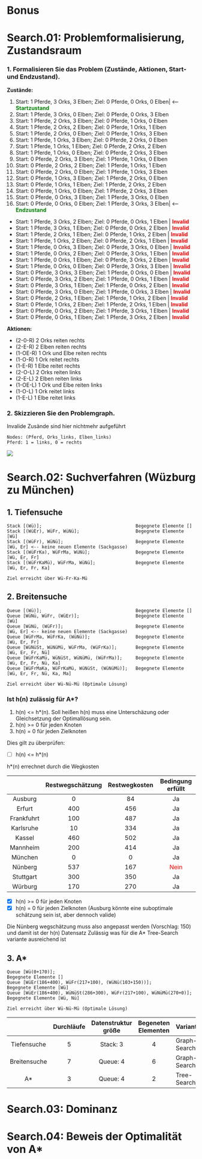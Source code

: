 # Bonus
# Search.01: Problemformalisierung, Zustandsraum
### 1. Formalisieren Sie das Problem (Zustände, Aktionen, Start- und Endzustand).
**Zustände:**
1. Start: 1 Pferde, 3 Orks, 3 Elben; Ziel: 0 Pferde, 0 Orks, 0 Elben| <-- **<span style="color: green;">Startzustand</span>**
2. Start: 1 Pferde, 3 Orks, 0 Elben; Ziel: 0 Pferde, 0 Orks, 3 Elben 
3. Start: 1 Pferde, 2 Orks, 3 Elben; Ziel: 0 Pferde, 1 Orks, 0 Elben 
4. Start: 1 Pferde, 2 Orks, 2 Elben; Ziel: 0 Pferde, 1 Orks, 1 Elben 
5. Start: 1 Pferde, 2 Orks, 0 Elben; Ziel: 0 Pferde, 1 Orks, 3 Elben 
6. Start: 1 Pferde, 1 Orks, 3 Elben; Ziel: 0 Pferde, 2 Orks, 0 Elben 
7. Start: 1 Pferde, 1 Orks, 1 Elben; Ziel: 0 Pferde, 2 Orks, 2 Elben 
8. Start: 1 Pferde, 1 Orks, 0 Elben; Ziel: 0 Pferde, 2 Orks, 3 Elben 
9. Start: 0 Pferde, 2 Orks, 3 Elben; Ziel: 1 Pferde, 1 Orks, 0 Elben
10. Start: 0 Pferde, 2 Orks, 2 Elben; Ziel: 1 Pferde, 1 Orks, 1 Elben
11. Start: 0 Pferde, 2 Orks, 0 Elben; Ziel: 1 Pferde, 1 Orks, 3 Elben 
12. Start: 0 Pferde, 1 Orks, 3 Elben; Ziel: 1 Pferde, 2 Orks, 0 Elben
13. Start: 0 Pferde, 1 Orks, 1 Elben; Ziel: 1 Pferde, 2 Orks, 2 Elben
14. Start: 0 Pferde, 1 Orks, 0 Elben; Ziel: 1 Pferde, 2 Orks, 3 Elben
15. Start: 0 Pferde, 0 Orks, 3 Elben; Ziel: 1 Pferde, 3 Orks, 0 Elben
16. Start: 0 Pferde, 0 Orks, 0 Elben; Ziel: 1 Pferde, 3 Orks, 3 Elben| <-- **<span style="color: green;">Endzustand</span>**
- Start: 1 Pferde, 3 Orks, 2 Elben; Ziel: 0 Pferde, 0 Orks, 1 Elben | **<span style="color: red;">Invalid</span>**
- Start: 1 Pferde, 3 Orks, 1 Elben; Ziel: 0 Pferde, 0 Orks, 2 Elben | **<span style="color: red;">Invalid</span>**
- Start: 1 Pferde, 2 Orks, 1 Elben; Ziel: 0 Pferde, 1 Orks, 2 Elben | **<span style="color: red;">Invalid</span>**
- Start: 1 Pferde, 1 Orks, 2 Elben; Ziel: 0 Pferde, 2 Orks, 1 Elben | **<span style="color: red;">Invalid</span>**
- Start: 1 Pferde, 0 Orks, 3 Elben; Ziel: 0 Pferde, 3 Orks, 0 Elben | **<span style="color: red;">Invalid</span>**
- Start: 1 Pferde, 0 Orks, 2 Elben; Ziel: 0 Pferde, 3 Orks, 1 Elben | **<span style="color: red;">Invalid</span>**
- Start: 1 Pferde, 0 Orks, 1 Elben; Ziel: 0 Pferde, 3 Orks, 2 Elben | **<span style="color: red;">Invalid</span>**
- Start: 1 Pferde, 0 Orks, 0 Elben; Ziel: 0 Pferde, 3 Orks, 3 Elben | **<span style="color: red;">Invalid</span>**
- Start: 0 Pferde, 3 Orks, 3 Elben; Ziel: 1 Pferde, 0 Orks, 0 Elben | **<span style="color: red;">Invalid</span>**
- Start: 0 Pferde, 3 Orks, 2 Elben; Ziel: 1 Pferde, 0 Orks, 1 Elben | **<span style="color: red;">Invalid</span>**
- Start: 0 Pferde, 3 Orks, 1 Elben; Ziel: 1 Pferde, 0 Orks, 2 Elben | **<span style="color: red;">Invalid</span>**
- Start: 0 Pferde, 3 Orks, 0 Elben; Ziel: 1 Pferde, 0 Orks, 3 Elben | **<span style="color: red;">Invalid</span>**
- Start: 0 Pferde, 2 Orks, 1 Elben; Ziel: 1 Pferde, 1 Orks, 2 Elben | **<span style="color: red;">Invalid</span>**
- Start: 0 Pferde, 1 Orks, 2 Elben; Ziel: 1 Pferde, 2 Orks, 1 Elben | **<span style="color: red;">Invalid</span>**
- Start: 0 Pferde, 0 Orks, 2 Elben; Ziel: 1 Pferde, 3 Orks, 1 Elben | **<span style="color: red;">Invalid</span>**
- Start: 0 Pferde, 0 Orks, 1 Elben; Ziel: 1 Pferde, 3 Orks, 2 Elben | **<span style="color: red;">Invalid</span>**

**Aktionen:**
  - (2-0-R) 2 Orks reiten rechts
  - (2-E-R) 2 Elben reiten rechts
  - (1-OE-R) 1 Ork und Elbe reiten rechts
  - (1-O-R) 1 Ork reitet rechts 
  - (1-E-R) 1 Elbe reitet rechts
  - (2-O-L) 2 Orks reiten links
  - (2-E-L) 2 Elben reiten links
  - (1-OE-L) 1 Ork und Elbe reiten links
  - (1-O-L) 1 Ork reitet links
  - (1-E-L) 1 Elbe reitet links
### 2. Skizzieren Sie den Problemgraph.
Invalide Zusände sind hier nichtmehr aufgeführt
```
Nodes: (Pferd, Orks_links, Elben_links)
Pferd: 1 = links, 0 = rechts
```
[![](https://mermaid.ink/img/pako:eNp9lVFv2jAUhf9K5KpTKwVk30uAROpetmgvnajaPU28RLOBaCFBwWjtgP--JMTxxUZDCnLy6Zx7j-3ER_arkoolbF1nu03w_Losg-D-PnjTWa2DT8G3KiuCvf4o8nIdtKwdq-BFLDDFYJUXRXK3WsnmF-51Xf1WyZ1E7MejP7nUmwR271TKFzzlvVTKVjxIIQNP2iptU1rt25umvkj5w8PLkwgXzZU-8cfHAQgKBAFIAQ4ArBVcWUEKFAABSIG1QmuFV1ZoFUgU3WS0gDeAE0ULkAKrEFYhrhR9cu4k5yY5d5Jzk5w7yblJzp3k3CTnNHm_PD_qrNznOq9KskbBaPT5JEaL0eupT2uXybD0P9AwQRh2DAgTDqMF0a5yr_ObAa9RQRg49cBjJIRtBoZGbzWDXkGf2YJg95fjaRtFLwQQhp4OHUZC0ILomeJlyfs32dg-n_qZdFhne4Fmbq7gwKwQPVN0GNWhfS8cHQ6ewqsHN5jfp9mIQBg6jAQ088bJLrXNoMPEjYB2l_qe4IWwAa92olvQwvRGQfRMkYXNgZBLluj6oEK2VfU2a2_ZsfscM71RW7VkSTOUapUdCr1ky_LcyHZZ-bOqtkZZV4f1hiWrrNg3d4edbL7gX_OsOW22w9NalVLVX6pDqVkyj6dx58KSI3tnCcBsLOZxhPM4nqOAeBKyj_ZxNI5nE4Q4av4jnE3PIfvbFebjGKJoPoFoOp3EXMwgZErmuqq_X4667sQ7_wN7UM4r?type=png)](https://mermaid.live/edit#pako:eNp9lVFv2jAUhf9K5KpTKwVk30uAROpetmgvnajaPU28RLOBaCFBwWjtgP--JMTxxUZDCnLy6Zx7j-3ER_arkoolbF1nu03w_Losg-D-PnjTWa2DT8G3KiuCvf4o8nIdtKwdq-BFLDDFYJUXRXK3WsnmF-51Xf1WyZ1E7MejP7nUmwR271TKFzzlvVTKVjxIIQNP2iptU1rt25umvkj5w8PLkwgXzZU-8cfHAQgKBAFIAQ4ArBVcWUEKFAABSIG1QmuFV1ZoFUgU3WS0gDeAE0ULkAKrEFYhrhR9cu4k5yY5d5Jzk5w7yblJzp3k3CTnNHm_PD_qrNznOq9KskbBaPT5JEaL0eupT2uXybD0P9AwQRh2DAgTDqMF0a5yr_ObAa9RQRg49cBjJIRtBoZGbzWDXkGf2YJg95fjaRtFLwQQhp4OHUZC0ILomeJlyfs32dg-n_qZdFhne4Fmbq7gwKwQPVN0GNWhfS8cHQ6ewqsHN5jfp9mIQBg6jAQ088bJLrXNoMPEjYB2l_qe4IWwAa92olvQwvRGQfRMkYXNgZBLluj6oEK2VfU2a2_ZsfscM71RW7VkSTOUapUdCr1ky_LcyHZZ-bOqtkZZV4f1hiWrrNg3d4edbL7gX_OsOW22w9NalVLVX6pDqVkyj6dx58KSI3tnCcBsLOZxhPM4nqOAeBKyj_ZxNI5nE4Q4av4jnE3PIfvbFebjGKJoPoFoOp3EXMwgZErmuqq_X4667sQ7_wN7UM4r)
# Search.02: Suchverfahren (Wüzburg zu München)
## 1. Tiefensuche
```
Stack [(Wü)];                                   Begegnete Elemente []
Stack [(WüEr), WüFr, WüNü];                     Begegnete Elemente [Wü]
Stack [(WüFr), WüNü];                           Begegnete Elemente [Wü, Er] <-- keine neuen Elemente (Sackgasse)
Stack [(WüFrKa), WüFrMa, WüNü];                 Begegnete Elemente [Wü, Er, Fr]
Stack [(WüFrKaMü), WüFrMa, WüNü];               Begegnete Elemente [Wü, Er, Fr, Ka]

Ziel erreicht über Wü-Fr-Ka-Mü
```
## 2. Breitensuche
```
Queue [(Wü)];                                   Begegnete Elemente []
Queue [WüNü, WüFr, (WüEr)];                     Begegnete Elemente [Wü]
Queue [WüNü, (WüFr)];                           Begegnete Elemente [Wü, Er] <-- keine neuen Elemente (Sackgasse)
Queue [WüFrMa, WüFrKa, (WüNü)];                 Begegnete Elemente [Wü, Er, Fr]
Queue [WüNüSt, WüNüMü, WüFrMa, (WüFrKa)];       Begegnete Elemente [Wü, Er, Fr, Nü]
Queue [WüFrKaMü, WüNüSt, WüNüMü, (WüFrMa)];     Begegnete Elemente [Wü, Er, Fr, Nü, Ka]
Queue [WüFrMaKa, WüFrKaMü, WüNüSt, (WüNüMü)];   Begegnete Elemente [Wü, Er, Fr, Nü, Ka, Ma]

Ziel erreicht über Wü-Nü-Mü (Optimale Lösung)
```
### Ist h(n) zulässig für A*?
1.  h(n) <= h*(n). Soll heißen h(n) muss eine Unterschäzung oder Gleichsetzung der Optimallösung sein.
2. h(n) >= 0 für jeden Knoten
3. h(n) = 0 für jeden Zielknoten

Dies gilt zu überprüfen:

- [ ] h(n) <= h*(n)

 h*(n) errechnet durch die Wegkosten

|            | Restwegschätzung | Restwegkosten |           Bedingung erfüllt           |
|:----------:|:----------------:|:-------------:|:-------------------------------------:|
|  Ausburg   |        0         |      84       |                  Ja                   |
|   Erfurt   |       400        |      456      |                  Ja                   |
| Frankfuhrt |       100        |      487      |                  Ja                   |
| Karlsruhe  |        10        |      334      |                  Ja                   |
|   Kassel   |       460        |      502      |                  Ja                   |
|  Mannheim  |       200        |      414      |                  Ja                   |
|  München   |        0         |       0       |                  Ja                   |
|  Nünberg   |       537        |      167      | <span style="color: red;">Nein</span> |
| Stuttgart  |       300        |      350      |                  Ja                   |
|  Würburg   |       170        |      270      |                  Ja                   |

-[x] h(n) >= 0 für jeden Knoten
-[x] h(n) = 0 für jeden Zielknoten (Ausburg könnte eine suboptimale schätzung sein ist, aber dennoch valide)

Die Nünberg wegschätzung muss also angepasst werden (Vorschlag: 150) und
damit ist der h(n) Datensatz Zulässig was für die A* Tree-Search variante ausreichend ist
## 3. A*
```
Queue [Wü(0+170)];                                                      Begegnete Elemente []
Queue [WüEr(186+400), WüFr(217+100), (WüNü(103+150))];                  Begegnete Elemente [Wü]
Queue [WüEr(186+400), WüNüSt(286+300), WüFr(217+100), WüNüMü(270+0)];   Begegnete Elemente [Wü, Nü]

Ziel erreicht über Wü-Nü-Mü (Optimale Lösung)
```

|              | Durchläufe | Datenstruktur größe | Begeneten Elementen | Variante     | Optimale Lösung |
|:------------:|:----------:|:-------------------:|:-------------------:|--------------|:---------------:|
| Tiefensuche  |     5      |      Stack: 3       |          4          | Graph-Search |      Nein       |
| Breitensuche |     7      |      Queue: 4       |          6          | Graph-Search |       Ja        |
|      A*      |     3      |      Queue: 4       |          2          | Tree-Search  |       Ja        |
# Search.03: Dominanz
# Search.04: Beweis der Optimalität von A*